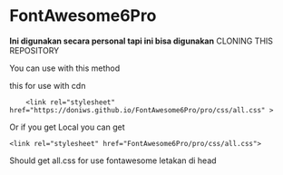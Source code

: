 # FontAwesome6Pro


**Ini digunakan secara personal tapi ini bisa digunakan**
CLONING THIS REPOSITORY

You can use with this method<br>

this for use with cdn
```
    <link rel="stylesheet" href="https://doniws.github.io/FontAwesome6Pro/pro/css/all.css" >
 ```

Or if you get Local you can get 
```
<link rel="stylesheet" href="FontAwesome6Pro/pro/css/all.css">
```

Should get all.css for use fontawesome
 letakan di head

